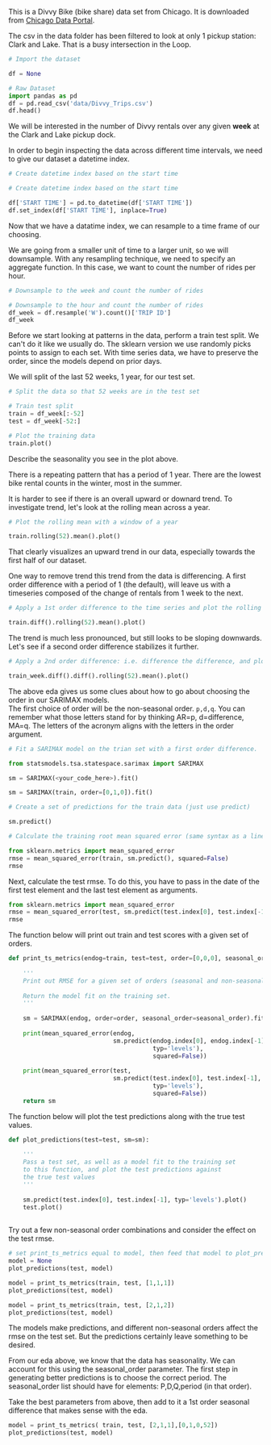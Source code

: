 This is a Divvy Bike (bike share) data set from Chicago. It is downloaded from [Chicago Data Portal](https://data.cityofchicago.org/Transportation/Divvy-Trips/fg6s-gzvg/data). 

The csv in the data folder has been filtered to look at only 1 pickup station: Clark and Lake. That is a busy intersection in the Loop.  


```python
# Import the dataset

df = None
```


```python
# Raw Dataset
import pandas as pd
df = pd.read_csv('data/Divvy_Trips.csv')
df.head()
```

We will be interested in the number of Divvy rentals over any given **week** at the Clark and Lake pickup dock.  

In order to begin inspecting the data across different time intervals, we need to give our dataset a datetime index.


```python
# Create datetime index based on the start time

```


```python
# Create datetime index based on the start time

df['START TIME'] = pd.to_datetime(df['START TIME'])
df.set_index(df['START TIME'], inplace=True)
```

Now that we have a datatime index, we can resample to a time frame of our choosing.

We are going from a smaller unit of time to a larger unit, so we will downsample.  With any resampling technique, we need to specify an aggregate function. In this case, we want to count the number of rides per hour.


```python
# Downsample to the week and count the number of rides

```


```python
# Downsample to the hour and count the number of rides
df_week = df.resample('W').count()['TRIP ID']
df_week
```

Before we start looking at patterns in the data, perform a train test split.  We can't do it like we usually do. The sklearn version we use randomly picks points to assign to each set.  With time series data, we have to preserve the order, since the models depend on prior days.

We will split of the last 52 weeks, 1 year, for our test set.


```python
# Split the data so that 52 weeks are in the test set
```


```python
# Train test split
train = df_week[:-52]
test = df_week[-52:]

```


```python
# Plot the training data
train.plot()
```

Describe the seasonality you see in the plot above.

There is a repeating pattern that has a period of 1 year.  There are the lowest bike rental counts in the winter, most in the summer.

It is harder to see if there is an overall upward or downard trend. To investigate trend, let's look at the rolling mean across a year.


```python
# Plot the rolling mean with a window of a year
```


```python
train.rolling(52).mean().plot()
```

That clearly visualizes an upward trend in our data, especially towards the first half of our dataset.

One way to remove trend this trend from the data is differencing.  A first order difference with a period of 1 (the default), will leave us with a timeseries composed of the change of rentals from 1 week to the next.


```python
# Apply a 1st order difference to the time series and plot the rolling mean
```


```python
train.diff().rolling(52).mean().plot()

```

The trend is much less pronounced, but still looks to be sloping downwards. Let's see if a second order difference stabilizes it further.


```python
# Apply a 2nd order difference: i.e. difference the difference, and plot the rolling mean.
```


```python
train_week.diff().diff().rolling(52).mean().plot()

```

The above eda gives us some clues about how to go about choosing the order in our SARIMAX models.  
The first choice of order will be the non-seasonal order. `p,d,q`. You can remember what those letters stand for by thinking AR=p, d=difference, MA=q.   The letters of the acronym aligns with the letters in the order argument.


```python
# Fit a SARIMAX model on the trian set with a first order difference.
```


```python
from statsmodels.tsa.statespace.sarimax import SARIMAX

sm = SARIMAX(<your_code_here>).fit()

```


```python
sm = SARIMAX(train, order=[0,1,0]).fit()

```


```python
# Create a set of predictions for the train data (just use predict)
```


```python
sm.predict()
```


```python
# Calculate the training root mean squared error (same syntax as a linear regression prediction)
```


```python
from sklearn.metrics import mean_squared_error
rmse = mean_squared_error(train, sm.predict(), squared=False)
rmse
```

Next, calculate the test rmse.  To do this, you have to pass in the date of the first test element and the last test element as arguments.


```python
from sklearn.metrics import mean_squared_error
rmse = mean_squared_error(test, sm.predict(test.index[0], test.index[-1]), squared=False)
rmse
```

The function below will print out train and test scores with a given set of orders.  


```python
def print_ts_metrics(endog=train, test=test, order=[0,0,0], seasonal_order=[0,0,0,0]):
    
    '''
    Print out RMSE for a given set of orders (seasonal and non-seasonal)
    
    Return the model fit on the training set.
    '''
    
    sm = SARIMAX(endog, order=order, seasonal_order=seasonal_order).fit()
    
    print(mean_squared_error(endog, 
                             sm.predict(endog.index[0], endog.index[-1], 
                                        typ='levels'), 
                                        squared=False))
    
    print(mean_squared_error(test, 
                             sm.predict(test.index[0], test.index[-1], 
                                        typ='levels'), 
                                        squared=False))
    return sm


```

The function below will plot the test predictions along with the true test values.


```python
def plot_predictions(test=test, sm=sm):
    
    '''
    Pass a test set, as well as a model fit to the training set 
    to this function, and plot the test predictions against
    the true test values
    '''
    
    sm.predict(test.index[0], test.index[-1], typ='levels').plot()
    test.plot()
    
```

Try out a few non-seasonal order combinations and consider the effect on the test rmse.


```python
# set print_ts_metrics equal to model, then feed that model to plot_predictions
model = None
plot_predictions(test, model)
```


```python
model = print_ts_metrics(train, test, [1,1,1])
plot_predictions(test, model)
```


```python
model = print_ts_metrics(train, test, [2,1,2])
plot_predictions(test, model)

```

The models make predictions, and different non-seasonal orders affect the rmse on the test set.  But the predictions certainly leave something to be desired.

From our eda above, we know that the data has seasonality.  We can account for this using the seasonal_order parameter.  The first step in generating better predictions is to choose the correct period.  The seasonal_order list should have for elements: P,D,Q,period (in that order).

Take the best parameters from above, then add to it a 1st order seasonal difference that makes sense with the eda.


```python
model = print_ts_metrics( train, test, [2,1,1],[0,1,0,52])
plot_predictions(test, model)

```
